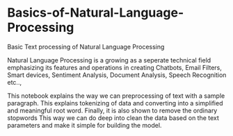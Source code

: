 # Basics-of-Natural-Language-Processing
Basic Text processing of Natural Language Processing

Natural Language Processing is a growing as a seperate technical field emphasizing its features and operations in creating Chatbots, Email Filters, Smart devices, Sentiment Analysis, Document Analysis, Speech Recognition etc..,

This notebook explains the way we can preprocessing of text with a sample paragraph. 
This explains tokenizing of data and converting into a simplified and meaningful root word. 
Finally, it is also shown to remove the ordinary stopwords 
This way we can do deep into clean the data based on the text parameters and make it simple for building the model.
